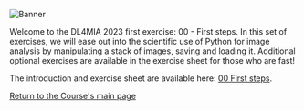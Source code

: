 ![Banner](https://heathered-minnow-f5a.notion.site/image/https%3A%2F%2Fprod-files-secure.s3.us-west-2.amazonaws.com%2F10bcea8c-e347-41c2-830b-9cba925c8c74%2F1f3ff9b0-0b80-4e6d-96c3-a31ecb2b1e0e%2FDL4MIA_banner_2023.png?table=block&id=c803086d-d342-4e13-93fc-323ec38f6811&spaceId=10bcea8c-e347-41c2-830b-9cba925c8c74&width=2000&userId=&cache=v2)


Welcome to the DL4MIA 2023 first exercise: 00 - First steps. In this set of exercises, we will ease out into the scientific use of Python for image analysis by manipulating a stack of images, saving and loading it. Additional optional exercises are available in the exercise sheet for those who are fast!


The introduction and exercise sheet are available here: [00 First steps](https://tinyurl.com/28krb4ys).


[Return to the Course's main page](https://tinyurl.com/33y2b2hk)
